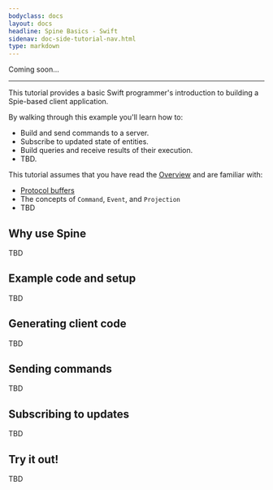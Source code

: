 ```yaml
---
bodyclass: docs
layout: docs
headline: Spine Basics - Swift
sidenav: doc-side-tutorial-nav.html
type: markdown
---
```

<p class="lead">Coming soon...</p>
<hr>

<p class="lead">This tutorial provides a basic Swift programmer's
introduction to building a Spie-based client application.</p>

By walking through this example you'll learn how to:

- Build and send commands to a server.
- Subscribe to updated state of entities.
- Build queries and receive results of their execution.
- TBD.

This tutorial assumes that you have read the [Overview](/docs/index.html) and are
familiar with:

 - [Protocol buffers](https://developers.google.com/protocol-buffers/docs/overview)
 - The concepts of `Command`, `Event`, and `Projection`
 - TBD

## Why use Spine

TBD

## Example code and setup

TBD

## Generating client code

TBD

## Sending commands

TBD

## Subscribing to updates

TBD

## Try it out!

TBD

